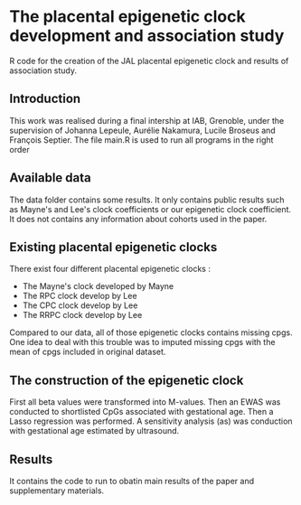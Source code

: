 # The placental epigenetic clock development and association study
R code for the creation of the JAL placental epigenetic clock and results of association study. 

## Introduction 
This work was realised during a final intership at IAB, Grenoble, under the supervision of Johanna Lepeule, Aurélie Nakamura, Lucile Broseus and François Septier. 
The file main.R is used to run all programs in the right order 

## Available data 

The data folder contains some results. 
It only contains public results such as Mayne's and Lee's clock coefficients or our epigenetic clock coefficient. 
It does not contains any information about cohorts used in the paper. 

## Existing placental epigenetic clocks 

There exist four different placental epigenetic clocks : 
- The Mayne's clock developed by Mayne 
- The RPC clock develop by Lee 
- The CPC clock develop by Lee 
- The RRPC clock develop by Lee 

Compared to our data, all of those epigenetic clocks contains missing cpgs. 
One idea to deal with this trouble was to imputed missing cpgs with the mean of cpgs included in original dataset. 

## The construction of the epigenetic clock 

First all beta values were transformed into M-values. 
Then an EWAS was conducted to shortlisted CpGs associated with gestational age. 
Then a Lasso regression was performed. 
A sensitivity analysis (as) was conduction with gestational age estimated by ultrasound.  

## Results 

It contains the code to run to obatin main results of the paper and supplementary materials. 

